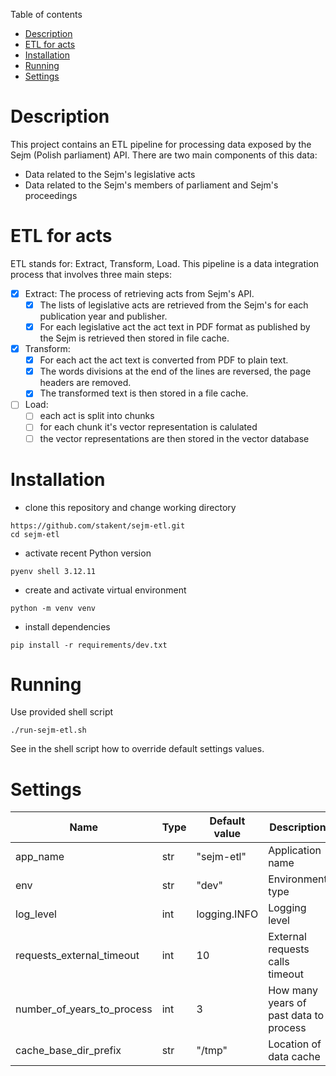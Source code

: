 Table of contents
- [Description](#description)
- [ETL for acts](#etl-for-acts)
- [Installation](#installation)
- [Running](#running)
- [Settings](#settings)


# Description

This project contains an ETL pipeline for processing data exposed by the Sejm (Polish parliament) API.
There are two main components of this data:
- Data related to the Sejm's legislative acts
- Data related to the Sejm's members of parliament and Sejm's proceedings

# ETL for acts
ETL stands for: Extract, Transform, Load.
This pipeline is a data integration process that involves three main steps:

- [x] Extract:
    The process of retrieving acts from Sejm's API.
    - [x] The lists of legislative acts are retrieved from the Sejm's for each publication year and publisher.
    - [x] For each legislative act the act text in PDF format as published by the Sejm is retrieved then stored in file cache.

- [x] Transform:
    - [x] For each act the act text is converted from PDF to plain text.
    - [x] The words divisions at the end of the lines are reversed, the page headers are removed.
    - [x] The transformed text is then stored in a file cache.

- [ ] Load:
    - [ ] each act is split into chunks
    - [ ] for each chunk it's vector representation is calulated
    - [ ] the vector representations are then stored in the vector database

# Installation

- clone this repository and change working directory
```shell
https://github.com/stakent/sejm-etl.git
cd sejm-etl
```

- activate recent Python version
```shell
pyenv shell 3.12.11
```

- create and activate virtual environment
```shell
python -m venv venv
```

- install dependencies
```shell
pip install -r requirements/dev.txt
```

# Running
Use provided shell script
```shell
./run-sejm-etl.sh
```

See in the shell script how to override default settings values.


# Settings
| Name                       | Type | Default value | Description                            |
| -------------------------- | ---- | ------------- | -------------------------------------- |
| app_name                   | str  | "sejm-etl"    | Application name                       |
| env                        | str  | "dev"         | Environment type                       |
| log_level                  | int  | logging.INFO  | Logging level                          |
| requests_external_timeout  | int  | 10            | External requests calls timeout        |
| number_of_years_to_process | int  | 3             | How many years of past data to process |
| cache_base_dir_prefix      | str  | "/tmp"        | Location of data cache                 |

